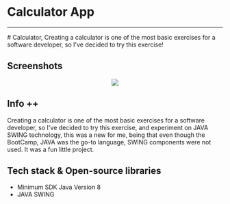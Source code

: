 
# Calculator App
<hr>
# Calculator,
Creating a calculator is one of the most basic exercises for a software developer, so I've decided to try this exercise!


## Screenshots
<p align="center">
  <img src="https://images2.imgbox.com/c1/11/06fjtw7s_o.png">
</p>

## Info ++
Creating a calculator is one of the most basic exercises for a software developer, so I've decided to try this exercise, and experiment on JAVA SWING technology, this was a new for me, being that even though the BootCamp, JAVA was the go-to language, SWING components were not used.
It was a fun little project.


## Tech stack & Open-source libraries
- Minimum SDK Java Version 8
- JAVA SWING
